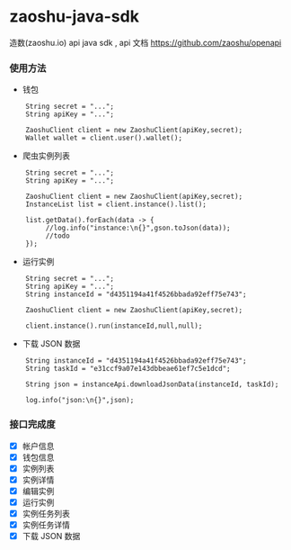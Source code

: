 # zaoshu-java-sdk
造数(zaoshu.io) api java sdk , api 文档 https://github.com/zaoshu/openapi

### 使用方法

* 钱包
```
    String secret = "...";
    String apiKey = "...";

    ZaoshuClient client = new ZaoshuClient(apiKey,secret);
    Wallet wallet = client.user().wallet();
```
* 爬虫实例列表
```
    String secret = "...";
    String apiKey = "...";

    ZaoshuClient client = new ZaoshuClient(apiKey,secret);
    InstanceList list = client.instance().list();

    list.getData().forEach(data -> {
         //log.info("instance:\n{}",gson.toJson(data));
         //todo
    });
```
* 运行实例
```
    String secret = "...";
    String apiKey = "...";
    String instanceId = "d4351194a41f4526bbada92eff75e743";

    ZaoshuClient client = new ZaoshuClient(apiKey,secret);

    client.instance().run(instanceId,null,null);

```
* 下载 JSON 数据
```
    String instanceId = "d4351194a41f4526bbada92eff75e743";
    String taskId = "e31ccf9a07e143dbbeae61ef7c5e1dcd";

    String json = instanceApi.downloadJsonData(instanceId, taskId);

    log.info("json:\n{}",json);
```

### 接口完成度

  * [X] 帐户信息
  * [X] 钱包信息
  * [X] 实例列表
  * [X] 实例详情
  * [X] 编辑实例
  * [X] 运行实例
  * [X] 实例任务列表
  * [X] 实例任务详情
  * [X] 下载 JSON 数据
